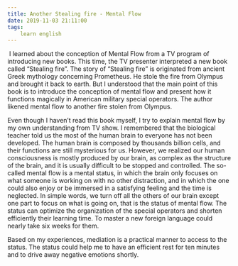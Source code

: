 ```yaml
---
title: Another Stealing fire - Mental Flow
date: 2019-11-03 21:11:00
tags:
    learn english
---
```

 I learned
about the conception of Mental Flow from a TV program of introducing new books.
This time, the TV presenter interpreted a new book called “Stealing fire”. The story of “Stealing
fire” is originated from ancient Greek mythology concerning Prometheus. He stole
the fire from Olympus and brought it back to earth. But I understood that the
main point of this book is to introduce the conception of mental flow and present
how it functions magically in American military special operators. The author likened
mental flow to another fire stolen from Olympus.

Even though I
haven’t read this book myself, I try to explain mental flow by my own
understanding from TV show. I remembered that the biological teacher told us the
most of the human brain to everyone has not been developed. The human brain is composed
by thousands billion cells, and their functions are still mysterious for us. However,
we realized our human consciousness is mostly produced by our brain, as complex
as the structure of the brain, and it is usually difficult to be stopped and
controlled. The so-called mental flow is a mental status, in which the brain
only focuses on what someone is working on with no other distraction, and in
which the one could also enjoy or be immersed in a satisfying feeling and the
time is neglected. In simple words, we turn off all the others of our brain
except one part to focus on what is going on, that is the status of mental
flow. The status can optimize the organization of the special operators and
shorten efficiently their learning time. To master a new foreign language could
nearly take six weeks for them.

Based on my
experiences, mediation is a practical manner to access to the status. The status
could help me to have an efficient rest for ten minutes and to drive away
negative emotions shortly. 